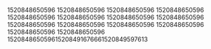 1520848650596
1520848650596
1520848650596
1520848650596
1520848650596
1520848650596
1520848650596
1520848650596
1520848650596
1520848650596
1520848650596
1520848650596
1520848650596
1520848650596
152084865059615208491676661520849597613